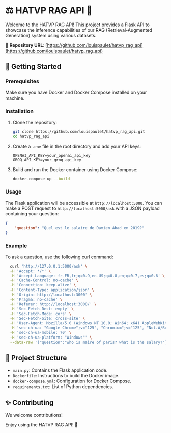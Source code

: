 # ⚖️ HATVP RAG API 📝

Welcome to the HATVP RAG API! This project provides a Flask API to showcase the inference capabilities of our RAG (Retrieval-Augmented Generation) system using various datasets.

📌 **Repository URL**: [https://github.com/louispaulet/hatvp_rag_api](https://github.com/louispaulet/hatvp_rag_api)

## 🚀 Getting Started

### Prerequisites

Make sure you have Docker and Docker Compose installed on your machine.

### Installation

1. Clone the repository:
    ```sh
    git clone https://github.com/louispaulet/hatvp_rag_api.git
    cd hatvp_rag_api
    ```

2. Create a `.env` file in the root directory and add your API keys:
    ```
    OPENAI_API_KEY=your_openai_api_key
    GROQ_API_KEY=your_groq_api_key
    ```

3. Build and run the Docker container using Docker Compose:
    ```sh
    docker-compose up --build
    ```

### Usage

The Flask application will be accessible at `http://localhost:5000`. You can make a POST request to `http://localhost:5000/ask` with a JSON payload containing your question:

```json
{
    "question": "Quel est le salaire de Damien Abad en 2019?"
}
```

### Example

To ask a question, use the following curl command:

```sh
  curl 'http://127.0.0.1:5000/ask' \
  -H 'Accept: */*' \
  -H 'Accept-Language: fr-FR,fr;q=0.9,en-US;q=0.8,en;q=0.7,es;q=0.6' \
  -H 'Cache-Control: no-cache' \
  -H 'Connection: keep-alive' \
  -H 'Content-Type: application/json' \
  -H 'Origin: http://localhost:3000' \
  -H 'Pragma: no-cache' \
  -H 'Referer: http://localhost:3000/' \
  -H 'Sec-Fetch-Dest: empty' \
  -H 'Sec-Fetch-Mode: cors' \
  -H 'Sec-Fetch-Site: cross-site' \
  -H 'User-Agent: Mozilla/5.0 (Windows NT 10.0; Win64; x64) AppleWebKit/537.36 (KHTML, like Gecko) Chrome/125.0.0.0 Safari/537.36' \
  -H 'sec-ch-ua: "Google Chrome";v="125", "Chromium";v="125", "Not.A/Brand";v="24"' \
  -H 'sec-ch-ua-mobile: ?0' \
  -H 'sec-ch-ua-platform: "Windows"' \
  --data-raw '{"question":"who is maire of paris? what is the salary?"}'
```

## 📂 Project Structure

- `main.py`: Contains the Flask application code.
- `Dockerfile`: Instructions to build the Docker image.
- `docker-compose.yml`: Configuration for Docker Compose.
- `requirements.txt`: List of Python dependencies.


## ✨ Contributing

We welcome contributions! 

Enjoy using the HATVP RAG API! 🎉